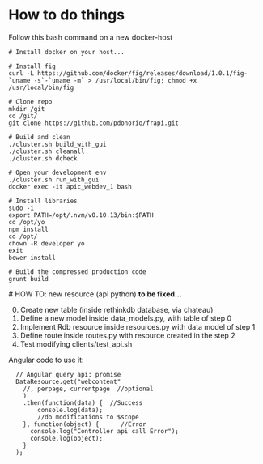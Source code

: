 How to do things
=====

Follow this bash command on a new docker-host

```
# Install docker on your host...

# Install fig
curl -L https://github.com/docker/fig/releases/download/1.0.1/fig-`uname -s`-`uname -m` > /usr/local/bin/fig; chmod +x /usr/local/bin/fig

# Clone repo
mkdir /git
cd /git/
git clone https://github.com/pdonorio/frapi.git

# Build and clean
./cluster.sh build_with_gui
./cluster.sh cleanall
./cluster.sh dcheck

# Open your development env
./cluster.sh run_with_gui
docker exec -it apic_webdev_1 bash

# Install libraries
sudo -i
export PATH=/opt/.nvm/v0.10.13/bin:$PATH
cd /opt/yo
npm install
cd /opt/
chown -R developer yo
exit
bower install

# Build the compressed production code
grunt build

```

# HOW TO: new resource (api python)
**to be fixed...**

0. Create new table (inside rethinkdb database, via chateau)
1. Define a new model inside data_models.py, with table of step 0
2. Implement Rdb resource inside resources.py with data model of step 1
3. Define route inside routes.py with resource created in the step 2
4. Test modifying clients/test_api.sh

Angular code to use it:
```
  // Angular query api: promise
  DataResource.get("webcontent"
    //, perpage, currentpage  //optional
    )
    .then(function(data) {  //Success
        console.log(data);
        //do modifications to $scope
    }, function(object) {      //Error
      console.log("Controller api call Error");
      console.log(object);
    }
  );
```

